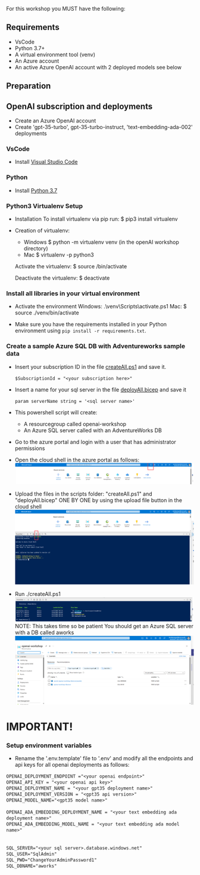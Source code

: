 For this workshop you MUST have the following:

## Requirements
- VsCode
- Python 3.7+
- A virtual environment tool (venv)
- An Azure account 
- An active Azure OpenAI account with 2 deployed models see below

## Preparation

## OpenAI subscription and deployments
* Create an Azure OpenAI account
* Create 'gpt-35-turbo', gpt-35-turbo-instruct, 'text-embedding-ada-002' deployments

### VsCode
* Install [Visual Studio Code](https://code.visualstudio.com/)

### Python
* Install [Python 3.7](https://www.python.org/downloads/release/python-31011/)


### Python3 Virtualenv Setup
*  Installation
        To install virtualenv via pip run:
            $ pip3 install virtualenv
* Creation of virtualenv:
    - Windows
    $ python -m virtualenv venv (in the openAI workshop directory)
    - Mac
    $ virtualenv -p python3 <desired-path>

    Activate the virtualenv:
    $ source <desired-path>/bin/activate

    Deactivate the virtualenv:
    $ deactivate



### Install all libraries in your virtual environment
* Activate the environment
    Windows:
        .\venv\Scripts\activate.ps1
    Mac:
    $ source ./venv/bin/activate

* Make sure you have the requirements installed in your Python environment using `pip install -r requirements.txt`.


### Create a sample Azure SQL DB with Adventureworks sample data
* Insert your subscription ID in the file [createAll.ps1](./scripts/createAll.ps1) and save it. 
    ```
    $SubscriptionId = "<your subscription here>"
    ```
* Insert a name for your sql server in the file [deployAll.bicep](./scripts/deployAll.bicep) and save it
    ```
    param serverName string = '<sql server name>'
    ```
* This powershell script will create:
    * A resourcegroup called openai-workshop
    * An Azure SQL server called <your sql server name> with an AdventureWorks DB

* Go to the azure portal and login with a user that has administrator permissions
* Open the cloud shell in the azure portal as follows:
![Cloud shell](./images/step2.png)

* Upload the files in the scripts folder: "createAll.ps1" and "deployAll.bicep" ONE BY ONE by using the upload file button in the cloud shell
![Upload](./images/step3.png)

* Run ./createAll.ps1
![Upload](./images/step4.png)
NOTE: This takes time so be patient
You should get an Azure SQL server with a DB called aworks
![Upload](./images/step5.png)

# IMPORTANT!
### Setup environment variables
* Rename the '.env.template' file to '.env' and modify all the endpoints and api keys for all openai deployments as follows:
```
OPENAI_DEPLOYMENT_ENDPOINT ="<your openai endpoint>" 
OPENAI_API_KEY = "<your openai api key>"
OPENAI_DEPLOYMENT_NAME = "<your gpt35 deployment name>"
OPENAI_DEPLOYMENT_VERSION = "<gpt35 api version>"
OPENAI_MODEL_NAME="<gpt35 model name>"

OPENAI_ADA_EMBEDDING_DEPLOYMENT_NAME = "<your text embedding ada deployment name>"
OPENAI_ADA_EMBEDDING_MODEL_NAME = "<your text embedding ada model name>"


SQL_SERVER="<your sql server>.database.windows.net"
SQL_USER="SqlAdmin"
SQL_PWD="ChangeYourAdminPassword1"
SQL_DBNAME="aworks"
```